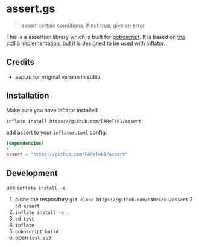 # assert.gs

> assert certain conditions, if not true, give an error

This is a assertion library which is built for [goboscript](https://github.com/aspizu/goboscript).
 It is based on [the stdlib implementation](https://github.com/goboscript/std/), but it is designed to be used with [inflator](https://github.com/faretek1/inflator).

## Credits

- aspizu for original version in stdlib

## Installation

Make sure you have inflator installed

`inflate install https://github.com/FAReTek1/assert`

add assert to your `inflator.toml` config:
```toml
[dependencies]
# ...
assert = "https://github.com/FAReTek1/assert"
```

## Development

use `inflate install -e`

1. clone the respository `git clone https://github.com/FAReTek1/assert`
2 `cd assert`
3. `inflate install -e .`
4. `cd test`
5. `inflate`
6. `goboscript build`
7. open `test.sb3`
